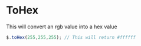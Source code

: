 # ToHex

This will convert an rgb value into a hex value

```javascript
$.toHex(255,255,255); // This will return #ffffff
```

